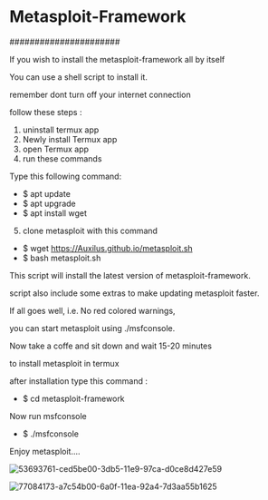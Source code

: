 # Metasploit-Framework
######################

If you wish to install the metasploit-framework all by itself  

You can use a shell script to install it.  

remember dont turn off your internet connection  

follow these steps :  
1. uninstall termux app
2. Newly install Termux app  
3. open Termux app  
4. run these commands  
 
Type this following command:
* $ apt update  
* $ apt upgrade  
* $ apt install wget  

5. clone metasploit with this command   
* $ wget https://Auxilus.github.io/metasploit.sh  
* $ bash metasploit.sh  

This script will install the latest version of metasploit-framework.  

script also include some extras to make updating metasploit faster.  

If all goes well, i.e. No red colored warnings,  

you can start metasploit using ./msfconsole.  

Now take a coffe and sit down and wait 15-20 minutes   

to install metasploit in termux  

after installation type this command :  

* $ cd metasploit-framework  

Now run msfconsole   
* $ ./msfconsole  

Enjoy metasploit....

![53693761-ced5be00-3db5-11e9-97ca-d0ce8d427e59](https://user-images.githubusercontent.com/75029023/111858663-95a92000-8975-11eb-8953-6a09408f0566.png)

![77084173-a7c54b00-6a0f-11ea-92a4-7d3aa55b1625](https://user-images.githubusercontent.com/75029023/111858697-d1dc8080-8975-11eb-8748-482d5d2d1157.jpg)
